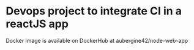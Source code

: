 # Devops project to integrate CI in a reactJS app

Docker image is available on DockerHub at aubergine42/node-web-app



